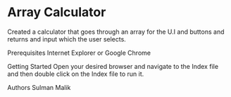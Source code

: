 # Array Calculator
Created a calculator that goes through an array for the U.I and buttons and returns and input which the user selects.

Prerequisites
Internet Explorer or Google Chrome

Getting Started
Open your desired browser and navigate to the Index file and then double click on the Index file to run it.

Authors
Sulman Malik